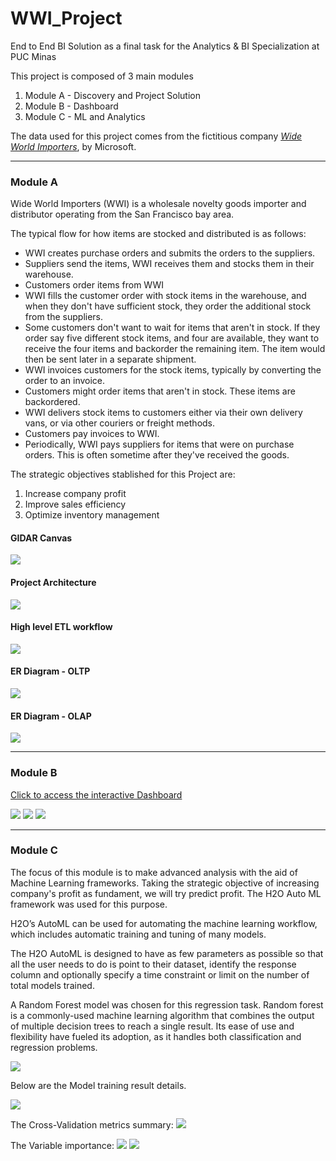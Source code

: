 # WWI_Project
End to End BI Solution as a final task for the Analytics &amp; BI Specialization at PUC Minas

This project is composed of 3 main modules

1. Module A - Discovery and Project Solution
2. Module B - Dashboard
3. Module C - ML and Analytics

The data used for this project comes from the fictitious company *[Wide World Importers](https://learn.microsoft.com/en-us/sql/samples/wide-world-importers-what-is?view=sql-server-ver16)*, by Microsoft.

---

### Module A
Wide World Importers (WWI) is a wholesale novelty goods importer and distributor operating from the San Francisco bay area.

The typical flow for how items are stocked and distributed is as follows:

- WWI creates purchase orders and submits the orders to the suppliers.
- Suppliers send the items, WWI receives them and stocks them in their warehouse.
- Customers order items from WWI
- WWI fills the customer order with stock items in the warehouse, and when they don't have sufficient stock, they order the additional stock from the suppliers.
- Some customers don't want to wait for items that aren't in stock. If they order say five different stock items, and four are available, they want to receive the four items and backorder the remaining item. The item would then be sent later in a separate shipment.
- WWI invoices customers for the stock items, typically by converting the order to an invoice.
- Customers might order items that aren't in stock. These items are backordered.
- WWI delivers stock items to customers either via their own delivery vans, or via other couriers or freight methods.
- Customers pay invoices to WWI.
- Periodically, WWI pays suppliers for items that were on purchase orders. This is often sometime after they've received the goods.

The strategic objectives stablished for this Project are:

1. Increase company profit
2. Improve sales efficiency
3. Optimize inventory management

#### GIDAR Canvas
<img src= "Modulo A\GIDAR canvas.png"/>

#### Project Architecture
<img src="Modulo A\Project Architecture.png" />

#### High level ETL workflow
<img src= "Modulo A\High level ETL workflow.png"/>

#### ER Diagram - OLTP
<img src= "Modulo A\ER_diagram_-_OLTP.png"/>

#### ER Diagram - OLAP
<img src= "Modulo A\ER_diagram_-_OLAP.png"/>


---

### Module B

[Click to access the interactive Dashboard](https://app.powerbi.com/view?r=eyJrIjoiNmExYWU4YWUtOGI2OC00OWViLWEwYzYtYjU3ZThhZjQyZTJlIiwidCI6IjE0Y2JkNWE3LWVjOTQtNDZiYS1iMzE0LWNjMGZjOTcyYTE2MSIsImMiOjh9)

<img src= "Modulo B\Dashboard.png"/>
<img src= "Modulo B\Tactic.png"/>
<img src= "Modulo B\Operational.png"/>

---

### Module C

The focus of this module is to make advanced analysis with the aid of Machine Learning frameworks. Taking the strategic objective of increasing company's profit as fundament, we will try predict profit. The H2O Auto ML framework was used for this purpose.

H2O’s AutoML can be used for automating the machine learning workflow, which includes automatic training and tuning of many models.

The H2O AutoML is designed to have as few parameters as possible so that all the user needs to do is point to their dataset, identify the response column and optionally specify a time constraint or limit on the number of total models trained.

A Random Forest model was chosen for this regression task.
Random forest is a commonly-used machine learning algorithm that combines the output of multiple decision trees to reach a single result. Its ease of use and flexibility have fueled its adoption, as it handles both classification and regression problems.

<img src= "Modulo C\Random_Forest.png"/>

Below are the Model training result details.

<img src= "Modulo C\Model Summary.png"/>

The Cross-Validation metrics summary:
<img src= "Modulo C\Cross-Validation_metrics_summary.png"/>

The Variable importance:
<img src= "Modulo C\Variable_Importance_List.png"/>
<img src= "Modulo C\Variable_Importance.png"/>
